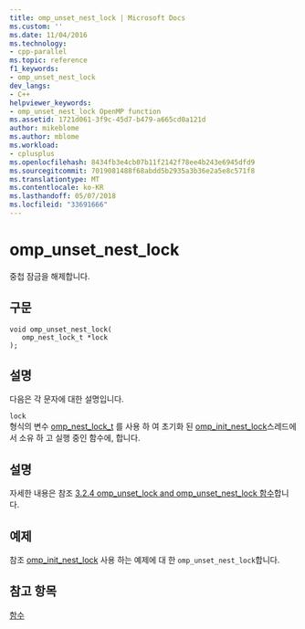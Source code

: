```yaml
---
title: omp_unset_nest_lock | Microsoft Docs
ms.custom: ''
ms.date: 11/04/2016
ms.technology:
- cpp-parallel
ms.topic: reference
f1_keywords:
- omp_unset_nest_lock
dev_langs:
- C++
helpviewer_keywords:
- omp_unset_nest_lock OpenMP function
ms.assetid: 1721d061-3f9c-45d7-b479-a665cd0a121d
author: mikeblome
ms.author: mblome
ms.workload:
- cplusplus
ms.openlocfilehash: 8434fb3e4cb07b11f2142f78ee4b243e6945dfd9
ms.sourcegitcommit: 7019081488f68abdd5b2935a3b36e2a5e8c571f8
ms.translationtype: MT
ms.contentlocale: ko-KR
ms.lasthandoff: 05/07/2018
ms.locfileid: "33691666"
---
```

# <a name="ompunsetnestlock"></a>omp_unset_nest_lock
중첩 잠금을 해제합니다.  
  
## <a name="syntax"></a>구문  
  
```  
void omp_unset_nest_lock(   
   omp_nest_lock_t *lock   
);  
```  
  
## <a name="remarks"></a>설명  
 다음은 각 문자에 대한 설명입니다.  
  
 `lock`  
 형식의 변수 [omp_nest_lock_t](../../../parallel/openmp/reference/omp-nest-lock-t.md) 를 사용 하 여 초기화 된 [omp_init_nest_lock](../../../parallel/openmp/reference/omp-init-nest-lock.md)스레드에서 소유 하 고 실행 중인 함수에, 합니다.  
  
## <a name="remarks"></a>설명  
 자세한 내용은 참조 [3.2.4 omp_unset_lock and omp_unset_nest_lock 함수](../../../parallel/openmp/3-2-4-omp-unset-lock-and-omp-unset-nest-lock-functions.md)합니다.  
  
## <a name="example"></a>예제  
 참조 [omp_init_nest_lock](../../../parallel/openmp/reference/omp-init-nest-lock.md) 사용 하는 예제에 대 한 `omp_unset_nest_lock`합니다.  
  
## <a name="see-also"></a>참고 항목  
 [함수](../../../parallel/openmp/reference/openmp-functions.md)
